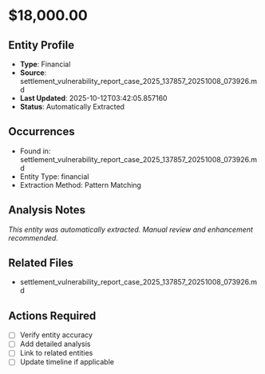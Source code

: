 # $18,000.00

## Entity Profile
- **Type**: Financial
- **Source**: settlement_vulnerability_report_case_2025_137857_20251008_073926.md
- **Last Updated**: 2025-10-12T03:42:05.857160
- **Status**: Automatically Extracted

## Occurrences
- Found in: settlement_vulnerability_report_case_2025_137857_20251008_073926.md
- Entity Type: financial
- Extraction Method: Pattern Matching

## Analysis Notes
*This entity was automatically extracted. Manual review and enhancement recommended.*

## Related Files
- settlement_vulnerability_report_case_2025_137857_20251008_073926.md

## Actions Required
- [ ] Verify entity accuracy
- [ ] Add detailed analysis
- [ ] Link to related entities
- [ ] Update timeline if applicable
